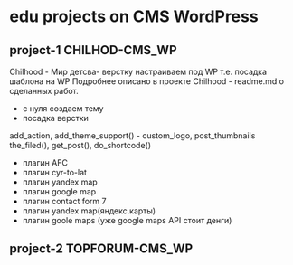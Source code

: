 # edu projects on CMS WordPress
## project-1  CHILHOD-CMS_WP

Chilhood - Мир детсва- верстку настраиваем под WP т.е. посадка шаблона на WP
Подробнее описано в проекте Chilhood - readme.md о сделанных работ. 
- c нуля создаем тему
- посадка верстки
  
 add_action, add_theme_support() - custom_logo, post_thumbnails
 the_filed(), get_post(), do_shortcode()
  
- плaгин AFC
- плагин cyr-to-lat
- плагин yandex map
- плагин google map
- плагин contact form 7
- плагин yandex map(яндекс.карты)
- плагин goole maps (уже google maps API стоит денги)

  
## project-2 TOPFORUM-CMS_WP

